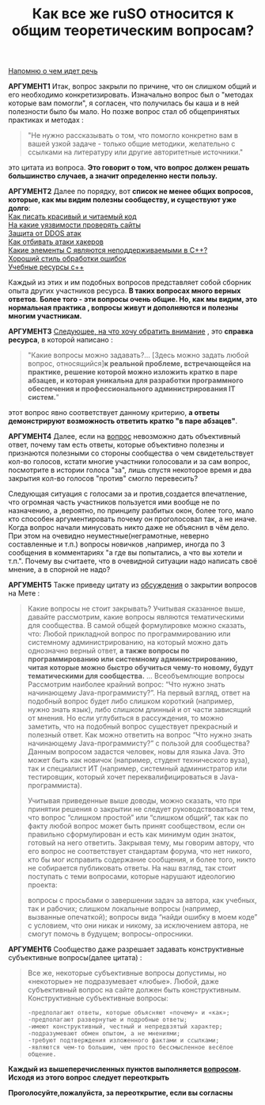 ﻿---
title: "Как все же ruSO относится к общим теоретическим вопросам?"
se.owner.user_id: 441356
se.owner.display_name: "Space Researcher"
se.owner.link: "https://ru.meta.stackoverflow.com/users/441356/space-researcher"
se.link: "https://ru.meta.stackoverflow.com/questions/12239/%d0%9a%d0%b0%d0%ba-%d0%b2%d1%81%d0%b5-%d0%b6%d0%b5-ruso-%d0%be%d1%82%d0%bd%d0%be%d1%81%d0%b8%d1%82%d1%81%d1%8f-%d0%ba-%d0%be%d0%b1%d1%89%d0%b8%d0%bc-%d1%82%d0%b5%d0%be%d1%80%d0%b5%d1%82%d0%b8%d1%87%d0%b5%d1%81%d0%ba%d0%b8%d0%bc-%d0%b2%d0%be%d0%bf%d1%80%d0%be%d1%81%d0%b0%d0%bc"
se.question_id: 12239
se.post_type: question
---
<p><a href="https://ru.meta.stackoverflow.com/questions/12230/%D0%9F%D0%BE%D1%87%D0%B5%D0%BC%D1%83-%D0%B7%D0%B0%D0%BA%D1%80%D1%8B%D0%BB%D0%B8-%D0%BC%D0%BE%D0%B9-%D0%B2%D0%BE%D0%BF%D1%80%D0%BE%D1%81">Напомню о чем идет речь</a></p>
<p><strong>АРГУМЕНТ1</strong> Итак, вопрос закрыли по причине, что он слишком общий и его необходимо конкретизировать. Изначально вопрос был о &quot;методах которые вам помогли&quot;, я согласен, что получилась бы каша и в ней полезности было бы мало. Но позже вопрос стал об общепринятых практиках и методах :</p>
<blockquote>
<p>&quot;Не нужно рассказывать о том, что помогло конкретно вам в вашей узкой
задаче - только общие методики, желательно с ссылками на литературу
или другие авторитетные источники.&quot;</p>
</blockquote>
<p>это цитата из вопроса. <strong>Это говорит о том, что вопрос должен решать большинство случаев, а значит определенно нести пользу.</strong></p>
<p><strong>АРГУМЕНТ2</strong> Далее по порядку, вот <strong>список не менее общих вопросов, которые, как мы видим полезны сообществу, и существуют уже долго</strong>:<br />
<a href="https://ru.stackoverflow.com/questions/416644/%D0%9A%D0%B0%D0%BA-%D0%BF%D0%B8%D1%81%D0%B0%D1%82%D1%8C-%D0%BA%D1%80%D0%B0%D1%81%D0%B8%D0%B2%D1%8B%D0%B9-%D0%B8-%D1%87%D0%B8%D1%82%D0%B0%D0%B5%D0%BC%D1%8B%D0%B9-%D0%BA%D0%BE%D0%B4?noredirect=1&amp;lq=1">Как писать красивый и читаемый код</a><br />
<a href="https://ru.stackoverflow.com/questions/39575/%D0%9D%D0%B0-%D0%BA%D0%B0%D0%BA%D0%B8%D0%B5-%D1%83%D1%8F%D0%B7%D0%B2%D0%B8%D0%BC%D0%BE%D1%81%D1%82%D0%B8-%D0%BF%D0%BE%D0%BC%D0%B8%D0%BC%D0%BE-sql-%D0%B8%D0%BD%D1%8A%D0%B5%D0%BA%D1%86%D0%B8%D0%B9-%D0%B8-xss-%D1%81%D1%82%D0%BE%D0%B8%D1%82-%D0%BF%D1%80%D0%BE%D0%B2%D0%B5%D1%80%D0%B8%D1%82%D1%8C-%D1%81%D0%B0%D0%B9%D1%82">На какие уязвимости проверять сайты</a><br />
<a href="https://ru.stackoverflow.com/questions/1069/%D0%97%D0%B0%D1%89%D0%B8%D1%82%D0%B0-%D0%BE%D1%82-ddos-%D0%B0%D1%82%D0%B0%D0%BA">Защита от DDOS атак</a><br />
<a href="https://ru.stackoverflow.com/questions/663883/%D0%9A%D0%B0%D0%BA-%D1%83%D1%81%D1%82%D1%80%D0%BE%D0%B8%D1%82%D1%8C-%D0%BB%D0%BE%D0%B2%D1%83%D1%88%D0%BA%D1%83-%D0%B4%D0%BB%D1%8F-%D1%85%D0%B0%D0%BA%D0%B5%D1%80%D0%B0-%D0%B8%D0%BB%D0%B8-%D0%B4%D0%BE%D1%81%D1%82%D0%BE%D0%B9%D0%BD%D0%BE-%D0%BE%D1%82%D0%B1%D0%B8%D0%B2%D0%B0%D1%82%D1%8C-%D0%B0%D1%82%D0%B0%D0%BA%D0%B8">Как отбивать атаки хакеров</a><br />
<a href="https://ru.stackoverflow.com/questions/35502/%D0%9A%D0%B0%D0%BA%D0%B8%D0%B5-%D1%8D%D0%BB%D0%B5%D0%BC%D0%B5%D0%BD%D1%82%D1%8B-%D0%A1-%D1%8F%D0%B2%D0%BB%D1%8F%D1%8E%D1%82%D1%81%D1%8F-%D0%BD%D0%B5%D0%BF%D0%BE%D0%B4%D0%B4%D0%B5%D1%80%D0%B6%D0%B8%D0%B2%D0%B0%D0%B5%D0%BC%D1%8B%D0%BC%D0%B8-%D0%B2-%D0%A1">Какие элементы С являются неподдерживаемыми в С++?</a><br />
<a href="https://ru.stackoverflow.com/questions/34825/%D0%A5%D0%BE%D1%80%D0%BE%D1%88%D0%B8%D0%B9-%D1%81%D1%82%D0%B8%D0%BB%D1%8C-%D0%BE%D0%B1%D1%80%D0%B0%D0%B1%D0%BE%D1%82%D0%BA%D0%B8-%D0%BE%D1%88%D0%B8%D0%B1%D0%BE%D0%BA">Хороший стиль обработки ошибок</a><br />
<a href="https://ru.stackoverflow.com/questions/454263/%D0%9A%D0%BD%D0%B8%D0%B3%D0%B8-%D0%B8-%D1%83%D1%87%D0%B5%D0%B1%D0%BD%D1%8B%D0%B5-%D1%80%D0%B5%D1%81%D1%83%D1%80%D1%81%D1%8B-%D0%BF%D0%BE-%D0%A1">Учебные ресурсы с++</a></p>
<p>Каждый из этих и им подобных вопросов представляет собой сборник опыта других участников ресурса. <strong>В таких вопросах много верных ответов</strong>. <strong>Более того - эти вопросы очень общие. Но, как мы видим, это нормальная практика , вопросы живут и дополняются и полезны многим участникам.</strong></p>
<p><strong>АРГУМЕНТ3</strong> <a href="https://ru.stackoverflow.com/help/on-topic">Следующее, на что хочу обратить внимание</a> , это <strong>справка ресурса</strong>, в которой написано :</p>
<blockquote>
<p>&quot;Какие вопросы можно задавать?... [Здесь можно задать любой вопрос, относящийся]<strong>к реальной
проблеме, встречающейся на практике, решение которой можно изложить
кратко в паре абзацев, и которая уникальна для разработки программного
обеспечения и профессионального администрирования IT систем.</strong>&quot;</p>
</blockquote>
<p>этот вопрос явно соответствует данному критерию, <strong>а ответы демонстрируют возможность ответить кратко &quot;в паре абзацев&quot;</strong>.</p>
<p><strong>АРГУМЕНТ4</strong> Далее, если на <a href="https://ru.stackoverflow.com/questions/1468769/%d0%a7%d1%82%d0%be-%d1%82%d0%b0%d0%ba%d0%be%d0%b5-%d0%be%d0%bf%d1%82%d0%b8%d0%bc%d0%b8%d0%b7%d0%b0%d1%86%d0%b8%d1%8f-%d0%9a%d0%b0%d0%ba-%d0%be%d0%bf%d1%82%d0%b8%d0%bc%d0%b8%d0%b7%d0%b8%d1%80%d0%be%d0%b2%d0%b0%d1%82%d1%8c-%d0%ba%d0%be%d0%b4">вопрос</a> невозможно дать объективный ответ, почему там есть ответы, которые объективно полезны и признаются полезными со стороны сообщества о чем свидетельствует кол-во голосов, кстати многие участники голосовали и за сам вопрос, посмотрите в истории голоса &quot;за&quot;, лишь спустя некоторое время и два закрытия кол-во голосов &quot;против&quot; смогло перевесить?</p>
<p>Следующая ситуация с голосами за и против,создается впечатление, что огромная часть участников пользуется ими вообще не по назначению, а ,вероятно, по принципу разбитых окон, более того, мало кто способен аргументировать почему он проголосовал так, а не иначе. Когда вопрос начали минусовать никто даже не объяснил в чём дело. При этом на очевидно неуместные(неграмотные, неверно составленные и т.п.) вопросы новичков ,например, иногда по 3 сообщения в комментариях &quot;а где вы попытались, а что вы хотели и т.п.&quot;. Почему вы считаете, что в очевидной ситуации надо написать своё мнение, а в спорной не надо?</p>
<p><strong>АРГУМЕНТ5</strong> Также приведу цитату из <a href="https://ru.meta.stackoverflow.com/questions/271/%D0%9A%D0%B0%D0%BA-%D0%B8-%D0%BA%D0%B0%D0%BA%D0%B8%D0%B5-%D0%B2%D0%BE%D0%BF%D1%80%D0%BE%D1%81%D1%8B-%D1%81%D0%BB%D0%B5%D0%B4%D1%83%D0%B5%D1%82-%D0%B7%D0%B0%D0%BA%D1%80%D1%8B%D0%B2%D0%B0%D1%82%D1%8C-%D0%92-%D0%BA%D0%B0%D0%BA%D0%B8%D1%85-%D1%81%D0%BB%D1%83%D1%87%D0%B0%D1%8F%D1%85">обсуждения</a> о закрытии вопросов на Мете :</p>
<blockquote>
<p>Какие вопросы не стоит закрывать? Учитывая сказанное выше, давайте
рассмотрим, какие вопросы являются тематическими для сообщества. В
самой общей формулировке можно сказать, что:
Любой прикладной вопрос по программированию или системному администрированию, на который можно дать однозначно верный ответ, <strong>а
также вопросы по программированию или системному администрированию,
читая которые можно быстро обучиться чему-то новому, будут
тематическими для сообщества.</strong> ... Всеобъемлющие вопросы Рассмотрим
наиболее крайний вопрос: “Что нужно знать начинающему
Java-программисту?”. На первый взгляд, ответ на подобный вопрос будет
либо слишком короткий (например, нужно знать язык), либо слишком
длинный и от части зависящий от мнения. Но если углубиться в
рассуждения, то можно заметить, что на подобный вопрос существует
прекрасный и полезный ответ. Как можно ответить на вопрос “Что нужно
знать начинающему Java-программисту?” с пользой для сообщества? Данным
вопросом задастся человек, новы для языка Java. Это может быть как
новичок (например, студент технического вуза), так и специалист ИТ
(например, системный администратор или тестировщик, который хочет
переквалифицироваться в Java-программиста).</p>
<p>Учитывая приведенные выше доводы, можно сказать, что при принятии
решения о закрытии не следует руководствоваться тем, что вопрос
“слишком простой” или “слишком общий”, так как по факту любой вопрос
может быть принят сообществом, если он правильно сформулирован и есть
как минимум один знаток, готовый на него ответить. Закрывая тему, мы
говорим автору, что его вопрос не соответствует стандартам форума, что
нет никого, кто бы мог исправить содержание сообщения, и более того,
никто не собирается публиковать ответы. На наш взгляд, так стоит
поступать с теми вопросами, которые нарушают идеологию проекта:</p>
<p>вопросы с просьбами о завершении задач за автора, как учебных, так и
рабочих;
слишком локальные вопросы (например, вызванные опечаткой);
вопросы вида “найди ошибку в моем коде” с условием, что они никак и никому, за исключением автора, не смогут помочь в будущем;
вопросы-опросники.</p>
</blockquote>
<p><strong>АРГУМЕНТ6</strong> Сообщество даже разрешает задавать конструктивные субъективные вопросы(далее цитата) :</p>
<blockquote>
<p>Все же, некоторые субъективные вопросы допустимы, но «некоторые» не
подразумевает «любые». Любой, даже субъективный вопрос на сайте должен
быть конструктивным. Конструктивные субъективные вопросы:</p>
<pre><code>-предполагают ответы, которые объясняют «почему» и «как»;
-предполагают развернутые и подробные ответы;
-имеют конструктивный, честный и непредвзятый характер;
-подразумевают обмен опытом, а не мнениями;
-требуют подтверждения изложенного фактами и ссылками;
-являются чем-то большим, чем просто бессмысленное весёлое общение.
</code></pre>
</blockquote>
<p><strong>Каждый из вышеперечисленных пунктов выполняется <a href="https://ru.stackoverflow.com/questions/1468769/%d0%a7%d1%82%d0%be-%d1%82%d0%b0%d0%ba%d0%be%d0%b5-%d0%be%d0%bf%d1%82%d0%b8%d0%bc%d0%b8%d0%b7%d0%b0%d1%86%d0%b8%d1%8f-%d0%9a%d0%b0%d0%ba-%d0%be%d0%bf%d1%82%d0%b8%d0%bc%d0%b8%d0%b7%d0%b8%d1%80%d0%be%d0%b2%d0%b0%d1%82%d1%8c-%d0%ba%d0%be%d0%b4">вопросом</a>. Исходя из этого вопрос следует переоткрыть</strong></p>
<p><strong>Проголосуйте,пожалуйста, за переоткрытие, если вы согласны</strong></p>
